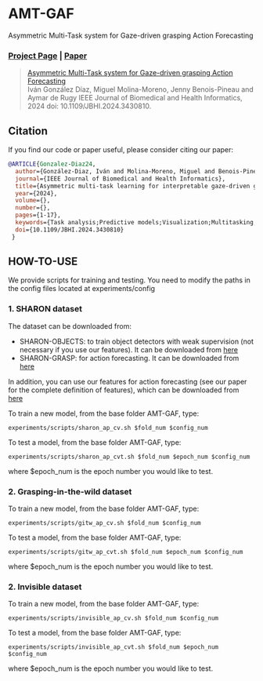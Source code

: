 # AMT-GAF
Asymmetric Multi-Task system for Gaze-driven grasping Action Forecasting
### [Project Page](https://companion-cm.webs.tsc.uc3m.es/) | [Paper](https://ieeexplore.ieee.org/abstract/document/10602750)

> [Asymmetric Multi-Task system for Gaze-driven grasping Action Forecasting](https://ieeexplore.ieee.org/abstract/document/10602750)  
> Iván González Díaz, Miguel Molina-Moreno, Jenny Benois-Pineau and Aymar de Rugy
> IEEE Journal of Biomedical and Health Informatics, 2024 
> doi: 10.1109/JBHI.2024.3430810.

## Citation
If you find our code or paper useful, please consider citing our paper:
```BibTeX
@ARTICLE{Gonzalez-Diaz24,
  author={González-Diaz, Iván and Molina-Moreno, Miguel and Benois-Pineau, Jenny and de Rugy, Aymar},
  journal={IEEE Journal of Biomedical and Health Informatics}, 
  title={Asymmetric multi-task learning for interpretable gaze-driven grasping action forecasting}, 
  year={2024},
  volume={},
  number={},
  pages={1-17},
  keywords={Task analysis;Predictive models;Visualization;Multitasking;Grasping;Forecasting;Hidden Markov models;Grasping action forecasting;multi-task learning;interpretable attention prediction;constrained loss},
  doi={10.1109/JBHI.2024.3430810}
 }
```

## HOW-TO-USE
We provide scripts for training and testing. You need to modify the paths in the config files located at experiments/config

### 1. SHARON dataset

The dataset can be downloaded from:
- SHARON-OBJECTS: to train object detectors with weak supervision (not necessary if you use our features). It can be downloaded from [here](https://www.tsc.uc3m.es/~igonzalez/resources/SHARON-OBJECTS.zip)
- SHARON-GRASP: for action forecasting. It can be downloaded from [here](https://www.tsc.uc3m.es/~igonzalez/resources/SHARON-GRASP.zip)

In addition, you can use our features for action forecasting (see our paper for the complete definition of features), which can be downloaded from [here](https://www.tsc.uc3m.es/~igonzalez/resources/SHARON-GRASP-features.zip) 

To train a new model, from the base folder AMT-GAF, type:

``` 
experiments/scripts/sharon_ap_cv.sh $fold_num $config_num
```

To test a model, from the base folder AMT-GAF, type:

``` 
experiments/scripts/sharon_ap_cvt.sh $fold_num $epoch_num $config_num
```

where $epoch_num is the epoch number you would like to test.

### 2. Grasping-in-the-wild dataset

To train a new model, from the base folder AMT-GAF, type:

``` 
experiments/scripts/gitw_ap_cv.sh $fold_num $config_num
```
To test a model, from the base folder AMT-GAF, type:

``` 
experiments/scripts/gitw_ap_cvt.sh $fold_num $epoch_num $config_num
```

where $epoch_num is the epoch number you would like to test.

### 2. Invisible dataset

To train a new model, from the base folder AMT-GAF, type:

``` 
experiments/scripts/invisible_ap_cv.sh $fold_num $config_num
```
To test a model, from the base folder AMT-GAF, type:

``` 
experiments/scripts/invisible_ap_cvt.sh $fold_num $epoch_num $config_num
```

where $epoch_num is the epoch number you would like to test.
